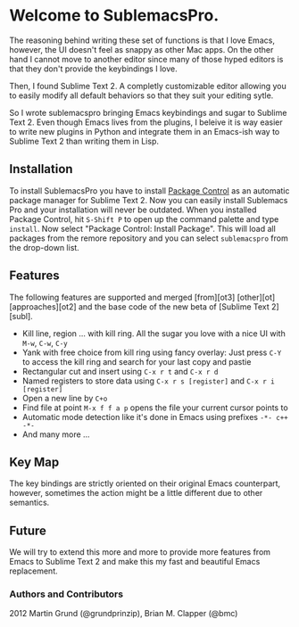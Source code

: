 # Welcome to SublemacsPro.

The reasoning behind writing these set of functions is that I love Emacs, however, the UI doesn't feel as snappy as other Mac apps. On the other hand I cannot move to another editor since many of those hyped editors is that they don't provide the keybindings I love.

Then, I found Sublime Text 2. A completly customizable editor allowing you to easily modify all default behaviors so that they suit your editing sytle.

So I wrote sublemacspro bringing Emacs keybindings and sugar to Sublime Text 2. Even though Emacs lives from the plugins, I beleive it is way easier to write new plugins in Python and integrate them in an Emacs-ish way to Sublime Text 2 than writing them in Lisp.

## Installation

To install SublemacsPro you have to install [Package Control](http://wbond.net/sublime_packages/package_control) as an automatic package manager for Sublime Text 2. Now you can easily install Sublemacs Pro and your installation will never be outdated. When you installed Package Control, hit ``S-Shift P`` to open up the command palette and type ``install``. Now select "Package Control: Install Package". This will load all packages from the remore repository and you can select ``sublemacspro`` from the drop-down list.

## Features

The following features are supported and merged [from][ot3] [other][ot] [approaches][ot2]
and the base code of the new beta of [Sublime Text 2][subl].

   * Kill line, region ... with kill ring. All the sugar you love with a nice UI with ``M-w``, ``C-w``, ``C-y``
   * Yank with free choice from kill ring using fancy overlay: Just press ``C-Y`` to access the kill ring and search for your last copy and pastie
   * Rectangular cut and insert using ``C-x r t`` and ``C-x r d``
   * Named registers to store data using ``C-x r s [register]`` and ``C-x r i [register]``
   * Open a new line by ``C+o``
   * Find file at point ``M-x f f a p`` opens the file your current cursor points to
   * Automatic mode detection like it's done in Emacs using prefixes ``-*- c++ -*-``
   * And many more ...



## Key Map

The key bindings are strictly oriented on their original Emacs counterpart,
however, sometimes the action might be a little different due to other
semantics.

## Future

We will try to extend this more and more to provide more features from Emacs to
Sublime Text 2 and make this my fast and beautiful Emacs replacement.


### Authors and Contributors
2012 Martin Grund (@grundprinzip), Brian M. Clapper (@bmc)